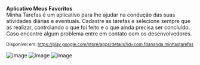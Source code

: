 <strong>Aplicativo Meus Favoritos</strong><br>
 Minha Tarefas é um aplicativo para lhe ajudar na condução das suas atividades diárias e eventuais. Cadastre as tarefas e selecione sempre que as realizar, controlando o que foi feito e o que ainda precisa ser concluído. Caso encontre algum problema entre em contato com os desenvolvedores.<p>
<small>Disponível em: https://play.google.com/store/apps/details?id=com.fdananda.minhastarefas  </small><p>
![image](https://user-images.githubusercontent.com/67290766/116739130-b54a5400-a9c9-11eb-9e53-d117a8b3c75f.png)
![image](https://user-images.githubusercontent.com/67290766/116739501-22f68000-a9ca-11eb-9c72-cbef2bd11ac8.png)
![image](https://user-images.githubusercontent.com/67290766/116739525-28ec6100-a9ca-11eb-9e8f-728b09736a3f.png)
